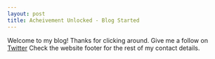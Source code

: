 ```yaml
---
layout: post
title: Acheivement Unlocked - Blog Started
---
```


Welcome to my blog! Thanks for clicking around.
Give me a follow on [Twitter](https://twitter.com/MikeCDev1)
Check the website footer for the rest of my contact details.
